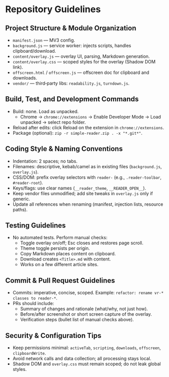 # Repository Guidelines

## Project Structure & Module Organization
- `manifest.json` — MV3 config.
- `background.js` — service worker: injects scripts, handles clipboard/download.
- `content/overlay.js` — overlay UI, parsing, Markdown generation.
- `content/overlay.css` — scoped styles for the overlay (Shadow DOM link).
- `offscreen.html` / `offscreen.js` — offscreen doc for clipboard and downloads.
- `vendor/` — third‑party libs: `readability.js`, `turndown.js`.

## Build, Test, and Development Commands
- Build: none. Load as unpacked.
  - Chrome → `chrome://extensions` → Enable Developer Mode → Load unpacked → select repo folder.
- Reload after edits: click Reload on the extension in `chrome://extensions`.
- Package (optional): `zip -r simple-reader.zip . -x "*.git*"`.

## Coding Style & Naming Conventions
- Indentation: 2 spaces; no tabs.
- Filenames: descriptive, kebab/camel as in existing files (`background.js`, `overlay.js`).
- CSS/DOM: prefix overlay selectors with `reader-` (e.g., `.reader-toolbar`, `#reader-root`).
- Keys/flags: use clear names (`__reader_theme`, `__READER_OPEN__`).
- Keep vendor files unmodified; add site tweaks in `overlay.js` only if generic.
- Update all references when renaming (manifest, injection lists, resource paths).

## Testing Guidelines
- No automated tests. Perform manual checks:
  - Toggle overlay on/off; Esc closes and restores page scroll.
  - Theme toggle persists per origin.
  - Copy Markdown places content on clipboard.
  - Download creates `<Title>.md` with content.
  - Works on a few different article sites.

## Commit & Pull Request Guidelines
- Commits: imperative, concise, scoped. Example: `refactor: rename vr-* classes to reader-*`.
- PRs should include:
  - Summary of changes and rationale (what/why, not just how).
  - Before/after screenshot or short screen capture of the overlay.
  - Verification steps (bullet list of manual checks above).

## Security & Configuration Tips
- Keep permissions minimal: `activeTab`, `scripting`, `downloads`, `offscreen`, `clipboardWrite`.
- Avoid network calls and data collection; all processing stays local.
- Shadow DOM and `overlay.css` must remain scoped; do not leak global styles.
